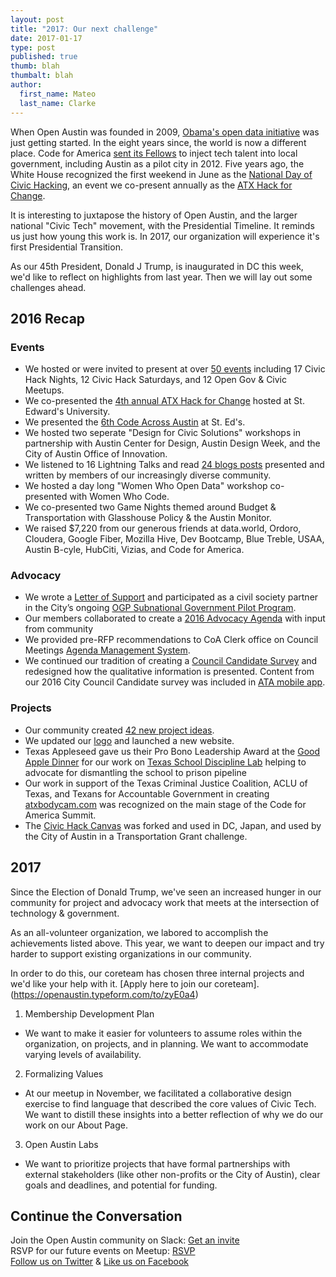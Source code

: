```yaml
---
layout: post
title: "2017: Our next challenge"
date: 2017-01-17
type: post
published: true
thumb: blah
thumbalt: blah
author:
  first_name: Mateo
  last_name: Clarke
---
```


When Open Austin was founded in 2009, [Obama's open data initiative](https://www.whitehouse.gov/open) was just getting started. In the eight years since, the world is now a different place. Code for America [sent its Fellows](http://kut.org/post/what-can-code-america-do-austin) to inject tech talent into local government, including Austin as a pilot city in 2012. Five years ago, the White House recognized the first weekend in June as the [National Day of Civic Hacking](https://www.whitehouse.gov/blog/2016/06/03/open-data-and-innovation-national-day-civic-hacking-2016), an event we co-present annually as the [ATX Hack for Change](http://atxhackforchange.org/).

It is interesting to juxtapose the history of Open Austin, and the larger national "Civic Tech" movement, with the Presidential Timeline. It reminds us just how young this work is. In 2017, our organization will experience it's first Presidential Transition.

As our 45th President, Donald J Trump, is inaugurated in DC this week, we'd like to reflect on highlights from last year. Then we will lay out some challenges ahead.

## 2016 Recap

### Events

- We hosted or were invited to present at over [50 events](https://www.meetup.com/open-austin/) including 17 Civic Hack Nights, 12 Civic Hack Saturdays, and 12 Open Gov & Civic Meetups.
- We co-presented the [4th annual ATX Hack for Change](https://www.open-austin.org/blog/2016/06/07/Recap-ATX-Hack-for-Change-2016) hosted at St. Edward's University.
- We presented the [6th Code Across Austin](https://www.open-austin.org/blog/2016/03/10/codeacross-austin-2016-recap) at St. Ed's.
- We hosted two seperate "Design for Civic Solutions" workshops in partnership with Austin Center for Design, Austin Design Week, and the City of Austin Office of Innovation.
- We listened to 16 Lightning Talks and read [24 blogs posts](https://www.open-austin.org/blog/2016/06/07/Recap-ATX-Hack-for-Change-2016) presented and written by members of our increasingly diverse community.
- We hosted a day long "Women Who Open Data" workshop co-presented with Women Who Code.
- We co-presented two Game Nights themed around Budget & Transportation with Glasshouse Policy & the Austin Monitor.
- We raised $7,220 from our generous friends at data.world, Ordoro, Cloudera, Google Fiber, Mozilla Hive, Dev Bootcamp, Blue Treble, USAA, Austin B-cyle, HubCiti, Vizias, and Code for America.

### Advocacy

- We wrote a [Letter of Support](https://docs.google.com/document/d/19ipZ3_XVI6_k6K9EpRrV50rlq1RMGFzR9Z-RFG7Gnko/edit?usp=sharing) and participated as a civil society partner in the City’s ongoing [OGP Subnational Government Pilot Program](http://www.opengovpartnership.org/node/8960).
- Our members collaborated to create a [2016 Advocacy Agenda](https://docs.google.com/document/d/1G-2yEphw1igKpaFQfSwPevWH3mMOACav9n-tDBViDro/edit?usp=sharing) with input from community
- We provided pre-RFP recommendations to CoA Clerk office on Council Meetings [Agenda Management System](https://docs.google.com/document/d/1FOLuCR6kRRTLQD5dyJCuIquRkEoaGi0aqAVlBFwVuPY/edit?usp=sharing).
- We continued our tradition of creating a [Council Candidate Survey](https://www.open-austin.org/candidate-questionnaires/2016.html) and redesigned how the qualitative information is presented. Content from our 2016 City Council Candidate survey was included in [ATA mobile app](https://itunes.apple.com/us/app/austin-tech-alliance/id1164265992?mt=8).


### Projects
- Our community created [42 new project ideas](https://github.com/open-austin/project-ideas/issues?utf8=%E2%9C%93&q=is%3Aissue%20created%3A2016-01-01..2016-12-31%20).
- We updated our [logo](https://www.open-austin.org/blog/2016/01/25/new-logo-same-mission) and launched a new website.
- Texas Appleseed gave us their Pro Bono Leadership Award at the [Good Apple Dinner](https://texasappleseed.org/good-apple-dinner) for our work on [Texas School Discipline Lab](http://www.texasdisciplinelab.org/) helping to advocate for dismantling the school to prison pipeline
- Our work in support of the Texas Criminal Justice Coalition, ACLU of Texas, and Texans for Accountable Government in creating [atxbodycam.com](http://www.atxbodycam.com/) was recognized on the main stage of the Code for America Summit.
- The [Civic Hack Canvas](https://github.com/open-austin/iced-coffee/issues/130) was forked and used in DC, Japan, and used by the City of Austin in a Transportation Grant challenge.

## 2017

Since the Election of Donald Trump, we've seen an increased hunger in our community for project and advocacy work that meets at the intersection of technology & government.

As an all-volunteer organization, we labored to accomplish the achievements listed above. This year, we want to deepen our impact and try harder to support existing organizations in our community.

In order to do this, our coreteam has chosen three internal projects and we'd like your help with it. [Apply here to join our coreteam].(https://openaustin.typeform.com/to/zyE0a4)

1. Membership Development Plan
  - We want to make it easier for volunteers to assume roles within the organization, on projects, and in planning. We want to accommodate varying levels of availability.
2. Formalizing Values
  - At our meetup in November, we facilitated a collaborative design exercise to find language that described the core values of Civic Tech. We want to distill these insights into a better reflection of why we do our work on our About Page.
3. Open Austin Labs
  - We want to prioritize projects that have formal partnerships with external stakeholders (like other non-profits or the City of Austin), clear goals and deadlines, and potential for funding.



## Continue the Conversation

Join the Open Austin community on Slack: [Get an invite](http://slack.open-austin.org/)
<br>
RSVP for our future events on Meetup: [RSVP](http://www.meetup.com/Open-Austin/)
<br>
[Follow us on Twitter](https://twitter.com/openaustin?lang=en)
& [Like us on Facebook](https://www.facebook.com/Open-Austin-412390968837071/)
